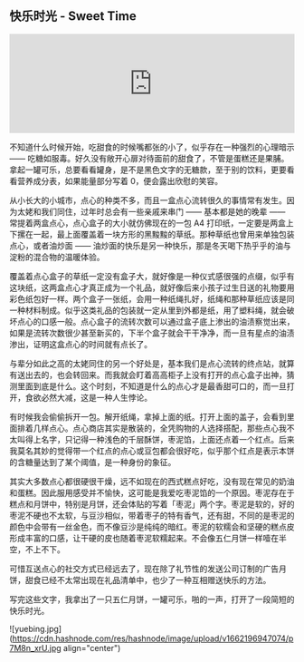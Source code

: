 ## 快乐时光 - Sweet Time

<iframe allow="autoplay *; encrypted-media *; fullscreen *; clipboard-write" frameborder="0" height="175" style="width:100%;max-width:660px;overflow:hidden;background:transparent;" sandbox="allow-forms allow-popups allow-same-origin allow-scripts allow-storage-access-by-user-activation allow-top-navigation-by-user-activation" src="https://embed.podcasts.apple.com/cn/podcast/%E5%A4%A7%E7%BA%A6%E6%98%AF%E5%BF%83%E9%87%8C%E8%8B%A6-%E5%8F%AA%E8%83%BD%E5%90%83%E4%BA%9B%E7%94%9C%E9%A3%9F%E6%9D%A5%E5%BC%A5%E8%A1%A5/id1517042753?i=1000578169375"></iframe>

不知道什么时候开始，吃甜食的时候嘴都张的小了，似乎存在一种强烈的心理暗示 —— 吃糖如服毒。好久没有敞开心扉对待面前的甜食了，不管是蛋糕还是果脯。拿起一罐可乐，总要看看罐身，是不是黑色文字的无糖款，至于别的饮料，更要看看营养成分表，如果能量部分写着 0，便会露出欣慰的笑容。

从小长大的小城市，点心的种类不多，而且一盒点心流转很久的事情常有发生。因为太姥和我们同住，过年时总会有一些亲戚来串门 —— 基本都是她的晚辈 —— 常提着两盒点心，点心盒子的大小就仿佛现在的一包 A4 打印纸，一定要是两盒上下摞在一起，最上面覆盖着一块方形的黑黢黢的草纸。那种草纸也曾用来单独包装点心，或者油炒面 —— 油炒面的快乐是另一种快乐，那是冬天喝下热乎乎的油与淀粉的混合物的温暖体验。

覆盖着点心盒子的草纸一定没有盒子大，就好像是一种仪式感很强的点缀，似乎有这块纸，这两盒点心才真正成为一个礼品，就好像后来小孩子过生日送的礼物要用彩色纸包好一样。两个盒子一张纸，会用一种纸绳扎好，纸绳和那种草纸应该是同一种材料制成。似乎这类礼品的包装就一定从里到外都是纸，用了塑料绳，就会破坏点心的口感一般。点心盒子的流转次数可以通过盒子底上渗出的油渍察觉出来，如果是流转次数很少甚至新买的，下半个盒子就会干干净净，而一旦有星点的油渍渗出，证明这盒点心的时间就有点长了。

与辈分如此之高的太姥同住的另一个好处是，基本我们是点心流转的终点站，就算有送出去的，也会转回来。而我就会盯着高高柜子上没有打开的点心盒子出神，猜测里面到底是什么。这个时刻，不知道是什么的点心才是最香甜可口的，而一旦打开，食欲必然大减，这是一种人生悖论。

有时候我会偷偷拆开一包。解开纸绳，拿掉上面的纸。打开上面的盖子，会看到里面排着几样点心。点心商店其实是散装的，全凭购物的人选择搭配，那些点心我不太叫得上名字，只记得一种浅色的千层酥饼，枣泥馅，上面还点着一个红点。后来我莫名其妙的觉得带一个红点的点心或豆包都会很好吃，似乎那个红点是表示本饼的含糖量达到了某个阈值，是一种身份的象征。

其实大多数点心都很硬很干燥，远不如现在的西式糕点好吃，没有现在常见的奶油和蛋糕。因此服用感受并不愉快，这可能是我爱吃枣泥馅的一个原因。枣泥存在于糕点和月饼中，特别是月饼，还会体贴的写着「枣泥」两个字。枣泥是软的，好的枣泥不硬也不太软，与豆沙相似，带着枣子的特有香气，还有甜，不同的是枣泥的颜色中会带有一丝金色，而不像豆沙是纯纯的暗红。枣泥的软糯会和坚硬的糕点皮形成丰富的口感，让干硬的皮也随着枣泥软糯起来。不会像五仁月饼一样噎在半空，不上不下。

可惜互送点心的社交方式已经远去了，现在除了礼节性的发送公司订制的广告月饼，甜食已经不太常出现在礼品清单中，也少了一种互相赠送快乐的方法。

写完这些文字，我拿出了一只五仁月饼，一罐可乐，啪的一声，打开了一段简短的快乐时光。


![yuebing.jpg](https://cdn.hashnode.com/res/hashnode/image/upload/v1662196947074/p7M8n_xrU.jpg align="center")
